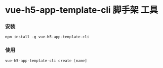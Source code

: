 # vue-h5-app-template-cli 脚手架 工具

### 安装

```
npm install -g vue-h5-app-template-cli
```

### 使用

```
vue-h5-app-template-cli create [name]
```
